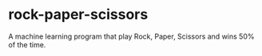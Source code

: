 # rock-paper-scissors
A machine learning program that play Rock, Paper, Scissors and wins 50% of the time.

